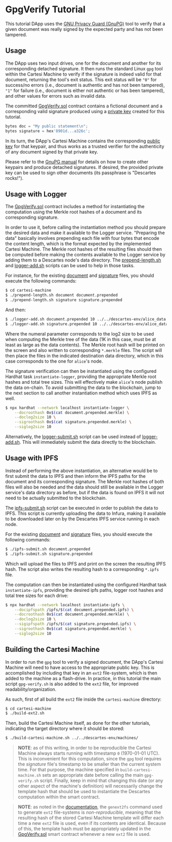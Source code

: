 # GpgVerify Tutorial

This tutorial DApp uses the [GNU Privacy Guard (GnuPG)](https://www.gnupg.org/) tool to verify that a given document was really signed by the expected party and has not been tampered.


## Usage

The DApp uses two input drives, one for the document and another for its corresponding detached signature. It then runs the standard Linux `gpg` tool within the Cartesi Machine to verify if the signature is indeed valid for that document, returning the tool's exit status. This exit status will be `"0"` for success/no errors (i.e., document is authentic and has not been tampered), `"1"` for failure (i.e., document is either not authentic or has been tampered), and other values for errors such as invalid data.

The committed [GpgVerify.sol](./contracts/GpgVerify.sol) contract contains a fictional document and a corresponding valid signature produced using a [private key](./cartesi-machine/descartes-private.key) created for this tutorial.

```javascript
bytes doc = "My public statement\n";
bytes signature = hex'8901d...a326c';
```

In its turn, the DApp's Cartesi Machine contains the corresponding [public key](./cartesi-machine/descartes-pub.key) for that keypair, and thus works as a trusted verifier for the authenticity of any document signed by that private key.

Please refer to the [GnuPG manual](https://www.gnupg.org/gph/en/manual.html) for details on how to create other keypairs and produce detached signatures. If desired, the provided private key can be used to sign other documents (its passphrase is "Descartes rocks!").

## Usage with Logger

The [GpgVerify.sol](./contracts/GpgVerify.sol) contract includes a method for instantiating the computation using the Merkle root hashes of a document and its corresponding signature.

In order to use it, before calling the instantiation method you should prepare the desired data and make it available to the Logger service. "Preparing the data" basically involves prepending each file with four bytes that encode the content length, which is the format expected by the implemented Cartesi Machine. The Merkle root hashes of the resulting files should then be computed before making the contents available to the Logger service by adding them to a Descartes node's data directory. The [prepend-length.sh](./cartesi-machine/prepend-length.sh) and [logger-add.sh](./cartesi-machine/logger-add.sh) scripts can be used to help in those tasks.

For instance, for the existing [document](./cartesi-machine/document) and [signature](./cartesi-machine/signature) files, you should execute the following commands:

```bash
$ cd cartesi-machine
$ ./prepend-length.sh document document.prepended
$ ./prepend-length.sh signature signature.prepended
```

And then:
```bash
$ ./logger-add.sh document.prepended 10 ../../descartes-env/alice_data
$ ./logger-add.sh signature.prepended 10 ../../descartes-env/alice_data
```

Where the numeral parameter corresponds to the log2 size to be used when computing the Merkle tree of the data (1K in this case, must be at least as large as the data contents). The Merkle root hash will be printed on the screen and also written to corresponding `*.merkle` files. The script will then place the files in the indicated destination data directory, which in this case corresponds to the one for `alice`'s node.

The signature verification can then be instantiated using the configured Hardhat task `instantiate-logger`, providing the appropriate Merkle root hashes and total tree sizes. This will effectively make `alice`'s node publish the data on-chain. To avoid submitting the data to the blockchain, jump to the next section to call another instantiation method which uses IPFS as well.

```bash
$ npx hardhat --network localhost instantiate-logger \
    --docroothash 0x$(cat document.prepended.merkle) \
    --doclog2size 10 \
    --sigroothash 0x$(cat signature.prepended.merkle) \
    --siglog2size 10
```

Alternatively, the [logger-submit.sh](./cartesi-machine/logger-add.sh) script can be used instead of [logger-add.sh](./cartesi-machine/logger-add.sh). This will immediately submit the data directly to the blockchain.

## Usage with IPFS

Instead of performing the above instantiation, an alternative would be to first submit the data to IPFS and then inform the IPFS paths for the document and its corresponding signature. The Merkle root hashes of both files will also be needed and the data should still be available in the Logger service's data directory as before, but if the data is found on IPFS it will not need to be actually submitted to the blockchain.

The [ipfs-submit.sh](./cartesi-machine/ipfs-submit.sh) script can be executed in order to publish the data to IPFS. This script is currently uploading the data to Infura, making it available to be downloaded later on by the Descartes IPFS service running in each node.

For the existing [document](./cartesi-machine/document) and [signature](./cartesi-machine/signature) files, you should execute the following commands:

```bash
$ ./ipfs-submit.sh document.prepended
$ ./ipfs-submit.sh signature.prepended
```
Which will upload the files to IPFS and print on the screen the resulting IPFS hash. The script also writes the resulting hash to a corresponding `*.ipfs` file.

The computation can then be instantiated using the configured Hardhat task `instantiate-ipfs`, providing the desired ipfs paths, logger root hashes and total tree sizes for each drive:

```bash
$ npx hardhat --network localhost instantiate-ipfs \
    --docipfspath /ipfs/$(cat document.prepended.ipfs) \
    --docroothash 0x$(cat document.prepended.merkle) \
    --doclog2size 10 \
    --sigipfspath /ipfs/$(cat signature.prepended.ipfs) \
    --sigroothash 0x$(cat signature.prepended.merkle) \
    --siglog2size 10
```

## Building the Cartesi Machine

In order to run the `gpg` tool to verify a signed document, the DApp's Cartesi Machine will need to have access to the appropriate public key. This is accomplished by including that key in an `ext2` file-system, which is then added to the machine as a flash-drive. In practice, in this tutorial the main script `gpg-verify.sh` is also added to the `ext2` file, for improved readability/organization.

As such, first of all build the `ext2` file inside the `cartesi-machine` directory:

```bash
$ cd cartesi-machine
$ ./build-ext2.sh
```

Then, build the Cartesi Machine itself, as done for the other tutorials, indicating the target directory where it should be stored:

```bash
$ ./build-cartesi-machine.sh ../../descartes-env/machines/
```

> **NOTE**: as of this writing, in order to be reproducible the Cartesi Machine always starts running with timestamp `0` (1970-01-01 UTC). This is inconvenient for this computation, since the `gpg` tool requires the *signature* file's timestamp to be smaller than the current system time. For that purpose, the machine specified in `build-cartesi-machine.sh` sets an appropriate date before calling the main `gpg-verify.sh` script. Finally, keep in mind that changing this date (or any other aspect of the machine's definition) will necessarily change the template hash that should be used to instantiate the Descartes computation within the smart contract.

> **NOTE**: as noted in the [documentation](https://docs.cartesi.io/machine/host/cmdline#flash-drives), the `genext2fs` command used to generate `ext2` file-systems is *non-reproducible*, meaning that the resulting hash of the stored Cartesi Machine template will differ each time a new `ext2` file is used, even if its contents are identical. Because of this, the template hash must be appropriately updated in the [GpgVerify.sol](./contracts/GpgVerify.sol) smart contract whenever a new `ext2` file is used.
